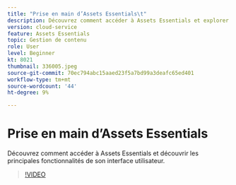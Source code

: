 ```yaml
---
title: "Prise en main d’Assets Essentials\t"
description: Découvrez comment accéder à Assets Essentials et explorer les principales facettes de son interface utilisateur.
version: cloud-service
feature: Assets Essentials
topic: Gestion de contenu
role: User
level: Beginner
kt: 8021
thumbnail: 336005.jpeg
source-git-commit: 70ec794abc15aaed23f5a7bd99a3deafc65ed401
workflow-type: tm+mt
source-wordcount: '44'
ht-degree: 9%

---
```



# Prise en main d’Assets Essentials

Découvrez comment accéder à Assets Essentials et découvrir les principales fonctionnalités de son interface utilisateur.

>[!VIDEO](https://video.tv.adobe.com/v/336005/?quality=9&learn=on)
